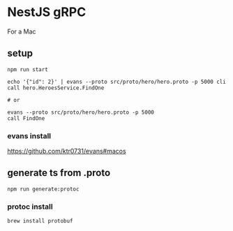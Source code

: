 # NestJS gRPC

For a Mac

## setup
```
npm run start

echo '{"id": 2}' | evans --proto src/proto/hero/hero.proto -p 5000 cli call hero.HeroesService.FindOne

# or

evans --proto src/proto/hero/hero.proto -p 5000
call FindOne
```

### evans install
https://github.com/ktr0731/evans#macos

## generate ts from .proto
`npm run generate:protoc`

### protoc install
`brew install protobuf`